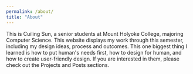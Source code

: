 ```yaml
---
permalink: /about/
title: "About"
---
```


This is Cuiling Sun, a senior students at Mount Holyoke College, majoring Computer Science. This website displays my work through this semester, including my design ideas, process and outcomes. This one biggest thing I learned is how to put human's needs first, how to design for human, and how to create user-friendly design. If you are interested in them, please check out the Projects and Posts sections.
